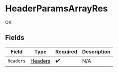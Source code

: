 # HeaderParamsArrayRes

OK


## Fields

| Field                                         | Type                                          | Required                                      | Description                                   |
| --------------------------------------------- | --------------------------------------------- | --------------------------------------------- | --------------------------------------------- |
| `Headers`                                     | [Headers](../../Models/Operations/Headers.md) | :heavy_check_mark:                            | N/A                                           |